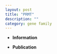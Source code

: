 ```yaml
---
layout: post
title: "PRMT"
description: ""
category: gene family
---
```


* **Information**  

* **Publication**  


